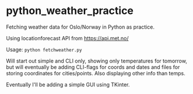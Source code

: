 # python_weather_practice
Fetching weather data for Oslo/Norway in Python as practice.

Using locationforecast API from https://api.met.no/

Usage: `python fetchweather.py`

Will start out simple and CLI only, showing only temperatures for tomorrow,
but will eventually be adding CLI-flags for coords and dates
and files for storing coordinates for cities/points. 
Also displaying other info than temps.

Eventually I'll be adding a simple GUI using TKinter.
